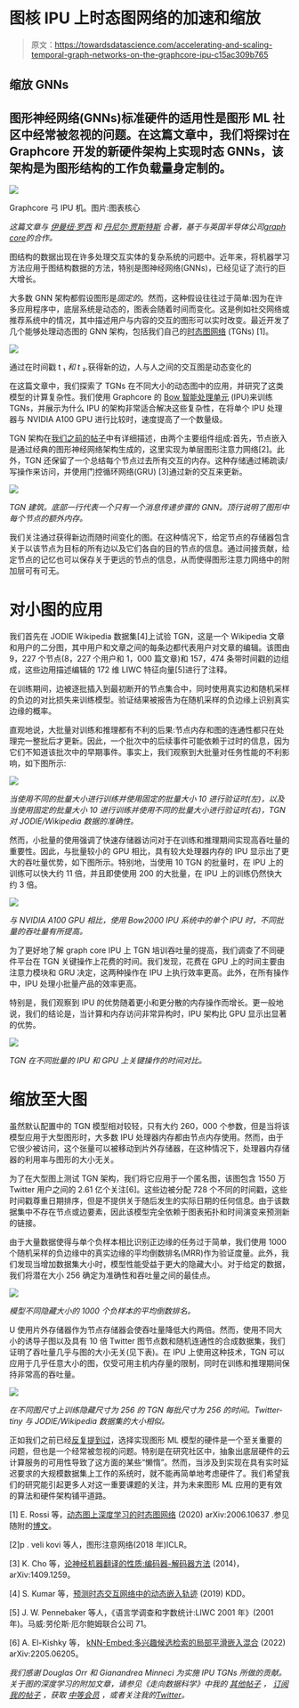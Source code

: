 # 图核 IPU 上时态图网络的加速和缩放

> 原文：<https://towardsdatascience.com/accelerating-and-scaling-temporal-graph-networks-on-the-graphcore-ipu-c15ac309b765>

## 缩放 GNNs

## 图形神经网络(GNNs)标准硬件的适用性是图形 ML 社区中经常被忽视的问题。在这篇文章中，我们将探讨在 Graphcore 开发的新硬件架构上实现时态 GNNs，该架构是为图形结构的工作负载量身定制的。

![](img/22ef39885a8db41847a6a76c3a29d4a3.png)

Graphcore 弓 IPU 机。图片:图表核心

*这篇文章与* [*伊曼纽·罗西*](https://twitter.com/emaros96) *和* [*丹尼尔·贾斯特斯*](https://twitter.com/Daniels_Data) *合著，基于与英国半导体公司*[*graph core*](https://www.graphcore.ai/)*的合作。*

图结构的数据出现在许多处理交互实体的复杂系统的问题中。近年来，将机器学习方法应用于图结构数据的方法，特别是图神经网络(GNNs)，已经见证了流行的巨大增长。

大多数 GNN 架构都假设图形是*固定的*。然而，这种假设往往过于简单:因为在许多应用程序中，底层系统是动态的，图表会随着时间而变化。这是例如社交网络或推荐系统中的情况，其中描述用户与内容的交互的图形可以实时改变。最近开发了几个能够处理动态图的 GNN 架构，包括我们自己的[时态图网络](/temporal-graph-networks-ab8f327f2efe?sk=741e5d00c64bff1e98ed0e2ce248013a) (TGNs) [1]。

![](img/d10e387cf801d08bb18ef2627a70f895.png)

通过在时间戳 t ₁ *和 t* ₂.获得新的边，人与人之间的交互图是动态变化的

在这篇文章中，我们探索了 TGNs 在不同大小的动态图中的应用，并研究了这类模型的计算复杂性。我们使用 Graphcore 的 [Bow 智能处理单元](https://www.graphcore.ai/products) (IPU)来训练 TGNs，并展示为什么 IPU 的架构非常适合解决这些复杂性，在将单个 IPU 处理器与 NVIDIA A100 GPU 进行比较时，速度提高了一个数量级。

TGN 架构在[我们之前的帖子](/temporal-graph-networks-ab8f327f2efe?sk=741e5d00c64bff1e98ed0e2ce248013a)中有详细描述，由两个主要组件组成:首先，节点嵌入是通过经典的图形神经网络架构生成的，这里实现为单层图形注意力网络[2]。此外，TGN 还保留了一个总结每个节点过去所有交互的内存。这种存储通过稀疏读/写操作来访问，并使用门控循环网络(GRU) [3]通过新的交互来更新。

![](img/b62ae76268174b127e7a62a96419de08.png)

*TGN 建筑。底部一行代表一个只有一个消息传递步骤的 GNN。顶行说明了图形中每个节点的额外内存。*

我们关注通过获得新边而随时间变化的图。在这种情况下，给定节点的存储器包含关于以该节点为目标的所有边以及它们各自的目的节点的信息。通过间接贡献，给定节点的记忆也可以保存关于更远的节点的信息，从而使得图形注意力网络中的附加层可有可无。

# 对小图的应用

我们首先在 JODIE Wikipedia 数据集[4]上试验 TGN，这是一个 Wikipedia 文章和用户的二分图，其中用户和文章之间的每条边都代表用户对文章的编辑。该图由 9，227 个节点(8，227 个用户和 1，000 篇文章)和 157，474 条带时间戳的边组成，这些边用描述编辑的 172 维 LIWC 特征向量[5]进行了注释。

在训练期间，边被逐批插入到最初断开的节点集合中，同时使用真实边和随机采样的负边的对比损失来训练模型。验证结果被报告为在随机采样的负边缘上识别真实边缘的概率。

直观地说，大批量对训练和推理都有不利的后果:节点内存和图的连通性都只在处理完一整批后才更新。因此，一个批次中的后续事件可能依赖于过时的信息，因为它们不知道该批次中的早期事件。事实上，我们观察到大批量对任务性能的不利影响，如下图所示:

![](img/67cce02735c3833cfa3c33f77895efe9.png)

*当使用不同的批量大小进行训练并使用固定的批量大小 10 进行验证时(左)，以及当使用固定的批量大小 10 进行训练并使用不同的批量大小进行验证时(右)，TGN 对 JODIE/Wikipedia 数据的准确性。*

然而，小批量的使用强调了快速存储器访问对于在训练和推理期间实现高吞吐量的重要性。因此，与批量较小的 GPU 相比，具有较大处理器内存的 IPU 显示出了更大的吞吐量优势，如下图所示。特别地，当使用 10 TGN 的批量时，在 IPU 上的训练可以快大约 11 倍，并且即使使用 200 的大批量，在 IPU 上的训练仍然快大约 3 倍。

![](img/58590697b07ec66d4b539d8273c48e48.png)

*与 NVIDIA A100 GPU 相比，使用 Bow2000 IPU 系统中的单个 IPU 时，不同批量的吞吐量有所提高。*

为了更好地了解 graph core IPU 上 TGN 培训吞吐量的提高，我们调查了不同硬件平台在 TGN 关键操作上花费的时间。我们发现，花费在 GPU 上的时间主要由注意力模块和 GRU 决定，这两种操作在 IPU 上执行效率更高。此外，在所有操作中，IPU 处理小批量产品的效率更高。

特别是，我们观察到 IPU 的优势随着更小和更分散的内存操作而增长。更一般地说，我们的结论是，当计算和内存访问非常异构时，IPU 架构比 GPU 显示出显著的优势。

![](img/4e74da7965a1640cf690d0cd6d3c1061.png)

*TGN 在不同批量的 IPU 和 GPU 上关键操作的时间对比。*

# 缩放至大图

虽然默认配置中的 TGN 模型相对较轻，只有大约 260，000 个参数，但是当将该模型应用于大型图形时，大多数 IPU 处理器内存都由节点内存使用。然而，由于它很少被访问，这个张量可以被移动到片外存储器，在这种情况下，处理器内存储器的利用率与图形的大小无关。

为了在大型图上测试 TGN 架构，我们将它应用于一个匿名图，该图包含 1550 万 Twitter 用户之间的 2.61 亿个关注[6]。这些边被分配 728 个不同的时间戳，这些时间戳尊重日期排序，但是不提供关于随后发生的实际日期的任何信息。由于该数据集中不存在节点或边要素，因此该模型完全依赖于图表拓扑和时间演变来预测新的链接。

由于大量数据使得与单个负样本相比识别正边缘的任务过于简单，我们使用 1000 个随机采样的负边缘中的真实边缘的平均倒数排名(MRR)作为验证度量。此外，我们发现当增加数据集大小时，模型性能受益于更大的隐藏大小。对于给定的数据，我们将潜在大小 256 确定为准确性和吞吐量之间的最佳点。

![](img/004527e7175d001597afaa1fed4e75cf.png)

*模型不同隐藏大小的 1000 个负样本的平均倒数排名。*

U 使用片外存储器作为节点存储器会使吞吐量降低大约两倍。然而，使用不同大小的诱导子图以及具有 10 倍 Twitter 图节点数和随机连通性的合成数据集，我们证明了吞吐量几乎与图的大小无关(见下表)。在 IPU 上使用这种技术，TGN 可以应用于几乎任意大小的图，仅受可用主机内存量的限制，同时在训练和推理期间保持非常高的吞吐量。

![](img/825fac41e0227a070244f4e8f7641d20.png)

*在不同图尺寸上训练隐藏尺寸为 256 的 TGN 每批尺寸为 256 的时间。Twitter-tiny 与 JODIE/Wikipedia 数据集的大小相似。*

正如我们之前已经[反复提到过](/deep-learning-on-graphs-successes-challenges-and-next-steps-7d9ec220ba8?sk=b260a9446e9a25a0904acdddb693e0a8)，选择实现图形 ML 模型的硬件是一个至关重要的问题，但也是一个经常被忽视的问题。特别是在研究社区中，抽象出底层硬件的云计算服务的可用性导致了这方面的某些“懒惰”。然而，当涉及到实现在具有实时延迟要求的大规模数据集上工作的系统时，就不能再简单地考虑硬件了。我们希望我们的研究能引起更多人对这一重要课题的关注，并为未来图形 ML 应用的更有效的算法和硬件架构铺平道路。

[1] E. Rossi 等，[动态图上深度学习的时态图网络](https://arxiv.org/abs/2006.10637) (2020) arXiv:2006.10637 .参见随附的[博文](/temporal-graph-networks-ab8f327f2efe?sk=741e5d00c64bff1e98ed0e2ce248013a)。

[2]p . veli kovi 等人，图形注意网络(2018 年)ICLR。

[3] K. Cho 等，[论神经机器翻译的性质:编码器-解码器方法](https://arxiv.org/abs/1409.1259) (2014)，arXiv:1409.1259。

[4] S. Kumar 等，[预测时态交互网络中的动态嵌入轨迹](https://arxiv.org/abs/1710.10903) (2019) KDD。

[5] J. W. Pennebaker 等人，《语言学调查和字数统计:LIWC 2001 年》(2001 年)。马威:劳伦斯·厄尔鲍姆联合公司 71。

[6] A. El-Kishky 等， [kNN-Embed:多兴趣候选检索的局部平滑嵌入混合](https://arxiv.org/pdf/2205.06205.pdf) (2022) arXiv:2205.06205。

*我们感谢 Douglas Orr 和 Gianandrea Minneci 为实施 IPU TGNs 所做的贡献。关于图的深度学习的附加文章，请参见《走向数据科学》中我的* [*其他帖子*](https://towardsdatascience.com/graph-deep-learning/home) *，* [*订阅我的帖子*](https://michael-bronstein.medium.com/subscribe) *，获取* [*中等会员*](https://michael-bronstein.medium.com/membership) *，或者关注我的*[*Twitter*](https://twitter.com/mmbronstein)*。*